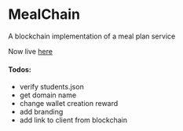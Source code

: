 # MealChain
A blockchain implementation of a meal plan service

Now live [here](http://142.93.4.41/)

#### Todos:
* verify students.json
* get domain name
* change wallet creation reward
* add branding
* add link to client from blockchain
